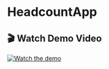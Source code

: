 # HeadcountApp
## 🎬 Watch Demo Video

[![Watch the demo](https://img.youtube.com/vi/YqiyHeYOSg0/0.jpg)](https://www.youtube.com/embed/YqiyHeYOSg0?autoplay=1)
